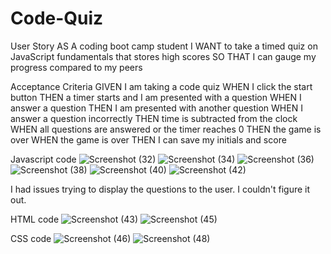 # Code-Quiz

User Story
AS A coding boot camp student
I WANT to take a timed quiz on JavaScript fundamentals that stores high scores
SO THAT I can gauge my progress compared to my peers

Acceptance Criteria
GIVEN I am taking a code quiz
WHEN I click the start button
THEN a timer starts and I am presented with a question
WHEN I answer a question
THEN I am presented with another question
WHEN I answer a question incorrectly
THEN time is subtracted from the clock
WHEN all questions are answered or the timer reaches 0
THEN the game is over
WHEN the game is over
THEN I can save my initials and score


Javascript code
![Screenshot (32)](https://user-images.githubusercontent.com/79673757/115174553-118aab00-a08f-11eb-9c8b-8bbca47b16a0.png)
![Screenshot (34)](https://user-images.githubusercontent.com/79673757/115174629-354df100-a08f-11eb-80ae-0f0c5acbc73d.png)
![Screenshot (36)](https://user-images.githubusercontent.com/79673757/115174705-5a426400-a08f-11eb-8f05-fab37f2f0b3e.png)
![Screenshot (38)](https://user-images.githubusercontent.com/79673757/115174758-76460580-a08f-11eb-92ea-777ca1da75d4.png)
![Screenshot (40)](https://user-images.githubusercontent.com/79673757/115174818-8e1d8980-a08f-11eb-935c-0b0b462c3d7b.png)
![Screenshot (42)](https://user-images.githubusercontent.com/79673757/115174864-a9889480-a08f-11eb-8b48-6a74d3f679ff.png)

I had issues trying to display the questions to the user. I couldn't figure it out. 

HTML code 
![Screenshot (43)](https://user-images.githubusercontent.com/79673757/115174979-d50b7f00-a08f-11eb-8a69-e1b2f135e91e.png)
![Screenshot (45)](https://user-images.githubusercontent.com/79673757/115175032-ebb1d600-a08f-11eb-86ea-03c3921f851a.png)

CSS code 
![Screenshot (46)](https://user-images.githubusercontent.com/79673757/115175097-06844a80-a090-11eb-9c89-4ef73313d17e.png)
![Screenshot (48)](https://user-images.githubusercontent.com/79673757/115175150-20259200-a090-11eb-877a-f640f944549e.png)


